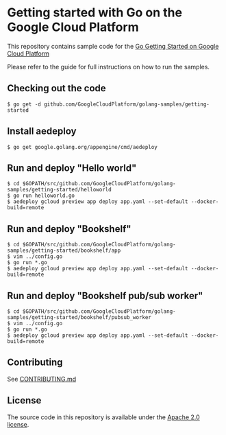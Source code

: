 # Getting started with Go on the Google Cloud Platform

This repository contains sample code for the [Go Getting Started on Google Cloud Platform][gogs]

Please refer to the guide for full instructions on how to run the samples.

## Checking out the code

    $ go get -d github.com/GoogleCloudPlatform/golang-samples/getting-started

## Install aedeploy

    $ go get google.golang.org/appengine/cmd/aedeploy

## Run and deploy "Hello world"

    $ cd $GOPATH/src/github.com/GoogleCloudPlatform/golang-samples/getting-started/helloworld
    $ go run helloworld.go
    $ aedeploy gcloud preview app deploy app.yaml --set-default --docker-build=remote

## Run and deploy "Bookshelf"

    $ cd $GOPATH/src/github.com/GoogleCloudPlatform/golang-samples/getting-started/bookshelf/app
    $ vim ../config.go
    $ go run *.go
    $ aedeploy gcloud preview app deploy app.yaml --set-default --docker-build=remote

## Run and deploy "Bookshelf pub/sub worker"

    $ cd $GOPATH/src/github.com/GoogleCloudPlatform/golang-samples/getting-started/bookshelf/pubsub_worker
    $ vim ../config.go
    $ go run *.go
    $ aedeploy gcloud preview app deploy app.yaml --set-default --docker-build=remote

## Contributing

See [CONTRIBUTING.md](/CONTRIBUTING.md)

## License

The source code in this repository is available under the [Apache 2.0 license](/LICENSE).

[gogs]: https://cloud.google.com/go
